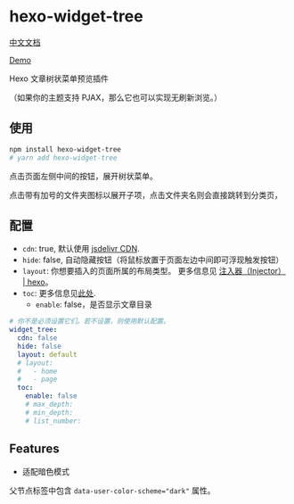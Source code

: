 # hexo-widget-tree

[中文文档](./README.zh.md)

[Demo](https://www.yunyoujun.cn/yun/widget-tree.html)

Hexo 文章树状菜单预览插件

（如果你的主题支持 PJAX，那么它也可以实现无刷新浏览。）

## 使用

```sh
npm install hexo-widget-tree
# yarn add hexo-widget-tree
```

点击页面左侧中间的按钮，展开树状菜单。

点击带有加号的文件夹图标以展开子项，点击文件夹名则会直接跳转到分类页，

## 配置

- `cdn`: true, 默认使用 [jsdelivr CDN](https://cdn.jsdelivr.net/npm/hexo-widget-tree).
- `hide`: false, 自动隐藏按钮（将鼠标放置于页面左边中间即可浮现触发按钮）
- `layout`: 你想要插入的页面所属的布局类型。 更多信息见 [注入器（Injector） | hexo](https://hexo.io/zh-cn/api/injector.html#to-lt-string-gt)。
- `toc`: 更多信息见[此处](https://hexo.io/zh-cn/docs/helpers#toc).
  - `enable`: false，是否显示文章目录

```yaml
# 你不是必须设置它们。若不设置，则使用默认配置。
widget_tree:
  cdn: false
  hide: false
  layout: default
  # layout:
  #   - home
  #   - page
  toc:
    enable: false
    # max_depth:
    # min_depth:
    # list_number:
```

## Features

- 适配暗色模式

父节点标签中包含 `data-user-color-scheme="dark"` 属性。
